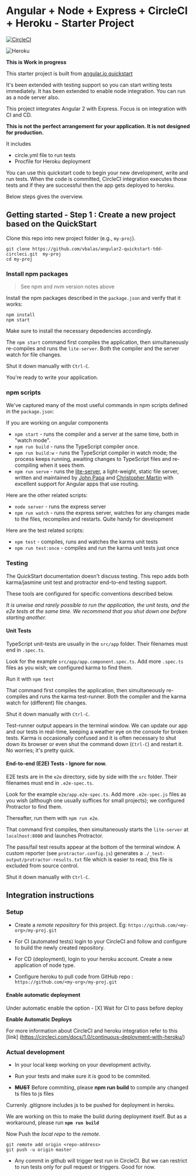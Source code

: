 # Angular + Node + Express + CircleCI + Heroku - Starter Project

[![CircleCI](https://circleci.com/gh/vbalas/angular2-quickstart-tdd-circleci.svg?style=svg)](https://circleci.com/gh/vbalas/angular2-quickstart-tdd-circleci)

![Heroku](https://heroku-badge.herokuapp.com/?app=angular2-tdd-circleci-heroku-i)

**This is Work in progress**

This starter project is built from [angular.io quickstart](https://angular.io/docs/ts/latest/quickstart.html)

It's been extended with testing support so you can start writing tests immediately.
It has been extended to enable node integration. You can run as a node server also.

This project integrates Angular 2 with Express. Focus is on integration with CI and CD.

**This is not the perfect arrangement for your application. It is not designed for production.**


It includes 

* circle.yml file to run tests
* Procfile for Heroku deployment

You can use this quickstart code to begin your new development, write and run tests. When the code is committed, CircleCI 
integration executes those tests and if they are successful then the app gets deployed to heroku. 

Below steps gives the overview. 

## Getting started - Step 1 : Create a new project based on the QuickStart

Clone this repo into new project folder (e.g., `my-proj`).
```shell
git clone https://github.com/vbalas/angular2-quickstart-tdd-circleci.git  my-proj
cd my-proj
```

### Install npm packages

> See npm and nvm version notes above

Install the npm packages described in the `package.json` and verify that it works:

```shell
npm install
npm start
```

Make sure to install the necessary depedencies accordingly.

The `npm start` command first compiles the application, 
then simultaneously re-compiles and runs the `lite-server`.
Both the compiler and the server watch for file changes.

Shut it down manually with `Ctrl-C`.

You're ready to write your application.

### npm scripts

We've captured many of the most useful commands in npm scripts defined in the `package.json`:

If you are working on angular components

* `npm start` - runs the compiler and a server at the same time, both in "watch mode".
* `npm run build` - runs the TypeScript compiler once.
* `npm run build:w` - runs the TypeScript compiler in watch mode; the process keeps running, awaiting changes to TypeScript files and re-compiling when it sees them.
* `npm run serve` - runs the [lite-server](https://www.npmjs.com/package/lite-server), a light-weight, static file server, written and maintained by
[John Papa](https://github.com/johnpapa) and
[Christopher Martin](https://github.com/cgmartin)
with excellent support for Angular apps that use routing.

Here are the other related scripts:
* `node server` - runs the express server
* `npm run watch` - runs the express server, watches for any changes made to the files, recompiles and restarts. Quite handy for development

Here are the test related scripts:
* `npm test` - compiles, runs and watches the karma unit tests
* `npm run test:once` - compiles and run the karma unit tests just once


### Testing

The QuickStart documentation doesn't discuss testing.
This repo adds both karma/jasmine unit test and protractor end-to-end testing support.

These tools are configured for specific conventions described below.

*It is unwise and rarely possible to run the application, the unit tests, and the e2e tests at the same time.
We recommend that you shut down one before starting another.*

#### Unit Tests
TypeScript unit-tests are usually in the `src/app` folder. Their filenames must end in `.spec.ts`.

Look for the example `src/app/app.component.spec.ts`.
Add more `.spec.ts` files as you wish; we configured karma to find them.

Run it with `npm test`

That command first compiles the application, then simultaneously re-compiles and runs the karma test-runner.
Both the compiler and the karma watch for (different) file changes.

Shut it down manually with `Ctrl-C`.

Test-runner output appears in the terminal window.
We can update our app and our tests in real-time, keeping a weather eye on the console for broken tests.
Karma is occasionally confused and it is often necessary to shut down its browser or even shut the command down (`Ctrl-C`) and
restart it. No worries; it's pretty quick.

#### End-to-end (E2E) Tests - Ignore for now. 

E2E tests are in the `e2e` directory, side by side with the `src` folder.
Their filenames must end in `.e2e-spec.ts`.

Look for the example `e2e/app.e2e-spec.ts`.
Add more `.e2e-spec.js` files as you wish (although one usually suffices for small projects);
we configured Protractor to find them.

Thereafter, run them with `npm run e2e`.

That command first compiles, then simultaneously starts the `lite-server` at `localhost:8080`
and launches Protractor.  

The pass/fail test results appear at the bottom of the terminal window.
A custom reporter (see `protractor.config.js`) generates a  `./_test-output/protractor-results.txt` file
which is easier to read; this file is excluded from source control.

Shut it down manually with `Ctrl-C`.


## Integration instructions

### Setup

* Create a *remote repository* for this project. Eg: `https://github.com/<my-org>/my-proj.git`

* For CI (automated tests) login to your CircleCI and follow and configure to build the newly created repository. 

* For CD (deployment), login to your heroku account. Create a new application of node type.

* Configure heroku to pull code from GitHub repo : `https://github.com/<my-org>/my-proj.git`

#### Enable automatic deployment

Under automatic enable the option - [X] Wait for CI to pass before deploy

**Enable Automatic Deploys**

For more information about CircleCI and heroku integration refer to this [link] (https://circleci.com/docs/1.0/continuous-deployment-with-heroku/)

### Actual development 

* In your local keep working on your development activity.

* Run your tests and make sure it is good to be commited.

* **~~MUST~~** Before commiting, please **npm run build** to compile any changed ts files to js files

Currenly .gitignore includes js to be pushed for deployment in heroku. 

We are working on this to make the build during deployment itself. But as a workaround, please run **`npm run build`**

Now Push the *local repo* to the *remote*.

```shell
git remote add origin <repo-address>
git push -u origin master
```

* Any commit in github will trigger test run in CircleCI. But we can restrict to run tests only for pull request or triggers. Good for now.

